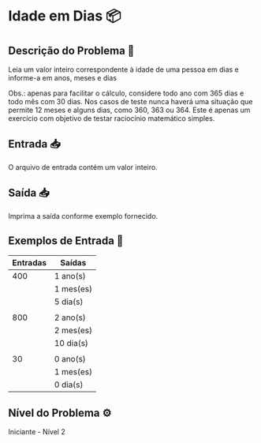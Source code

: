 # Idade em Dias 📦

## Descrição do Problema 📝

Leia um valor inteiro correspondente à idade de uma pessoa em dias e informe-a em anos, meses e dias

Obs.: apenas para facilitar o cálculo, considere todo ano com 365 dias e todo mês com 30 dias. Nos casos de teste nunca haverá uma situação que permite 12 meses e alguns dias, como 360, 363 ou 364. Este é apenas um exercício com objetivo de testar raciocínio matemático simples.

## Entrada 📥

O arquivo de entrada contém um valor inteiro.

## Saída 📥

Imprima a saída conforme exemplo fornecido.

## Exemplos de Entrada 🚀

| Entradas  | Saídas |
| ------------- | ------------- |
| 400 | 1 ano(s)
| | 1 mes(es) 
| |5 dia(s) |
| | |
| 800 | 2 ano(s) |
| | 2 mes(es) |
| | 10 dia(s) |
| | |
| 30 | 0 ano(s) |
| | 1 mes(es) |
| | 0 dia(s) |

## Nível do Problema ⚙️

Iniciante - Nível 2
